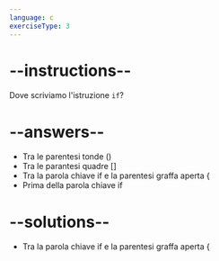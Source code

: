 ```yaml
---
language: c
exerciseType: 3
---
```


# --instructions--

Dove scriviamo l'istruzione `if`?

# --answers--

- Tra le parentesi tonde ()
- Tra le parantesi quadre []
- Tra la parola chiave if e la parentesi graffa aperta {
- Prima della parola chiave if

# --solutions--

- Tra la parola chiave if e la parentesi graffa aperta {
